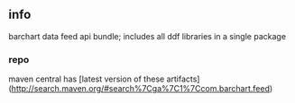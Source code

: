 <!--

    Copyright (C) 2011-2012 Barchart, Inc. <http://www.barchart.com/>

    All rights reserved. Licensed under the OSI BSD License.

    http://www.opensource.org/licenses/bsd-license.php

-->
## info

barchart data feed api bundle; includes all ddf libraries in a single package

### repo

maven central has
[latest version of these artifacts]
(http://search.maven.org/#search%7Cga%7C1%7Ccom.barchart.feed)
